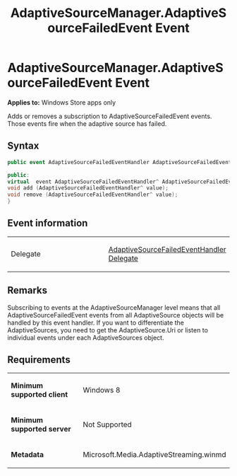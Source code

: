 ﻿---
title: AdaptiveSourceManager.AdaptiveSourceFailedEvent Event
TOCTitle: AdaptiveSourceFailedEvent Event
ms:assetid: ff921d34-f2d5-4688-977c-252f294ce636
ms:mtpsurl: https://msdn.microsoft.com/en-us/library/JJ822880(v=VS.90)
ms:contentKeyID: 50079634
ms.date: 11/19/2012
mtps_version: v=VS.90
dev_langs:
- csharp
- c++
---

# AdaptiveSourceManager.AdaptiveSourceFailedEvent Event

**Applies to:** Windows Store apps only

Adds or removes a subscription to AdaptiveSourceFailedEvent events. Those events fire when the adaptive source has failed.

## Syntax

``` csharp
public event AdaptiveSourceFailedEventHandler AdaptiveSourceFailedEvent
```

``` c++
public:
virtual  event AdaptiveSourceFailedEventHandler^ AdaptiveSourceFailedEvent {
void add (AdaptiveSourceFailedEventHandler^ value);
void remove (AdaptiveSourceFailedEventHandler^ value);
}
```

## Event information

<table>
<colgroup>
<col style="width: 50%" />
<col style="width: 50%" />
</colgroup>
<tbody>
<tr class="odd">
<td><p>Delegate</p></td>
<td><p><a href="adaptivesourcefailedeventhandler-delegate.md">AdaptiveSourceFailedEventHandler Delegate</a></p></td>
</tr>
</tbody>
</table>


## Remarks

Subscribing to events at the AdaptiveSourceManager level means that all AdaptiveSourceFailedEvent events from all AdaptiveSource objects will be handled by this event handler. If you want to differentiate the AdaptiveSources, you need to get the AdaptiveSource.Uri or listen to individual events under each AdaptiveSources object.

## Requirements

<table>
<colgroup>
<col style="width: 50%" />
<col style="width: 50%" />
</colgroup>
<tbody>
<tr class="odd">
<td><p><strong>Minimum supported client</strong></p></td>
<td><p>Windows 8</p></td>
</tr>
<tr class="even">
<td><p><strong>Minimum supported server</strong></p></td>
<td><p>Not Supported</p></td>
</tr>
<tr class="odd">
<td><p><strong>Metadata</strong></p></td>
<td><p>Microsoft.Media.AdaptiveStreaming.winmd</p></td>
</tr>
</tbody>
</table>

